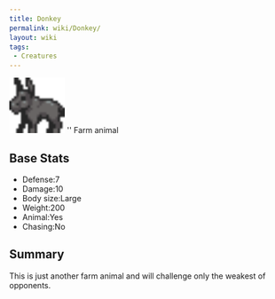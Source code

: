 ```yaml
---
title: Donkey
permalink: wiki/Donkey/
layout: wiki
tags:
 - Creatures
---
```


<img src="donkey.png" title="fig:donkey.png" alt="donkey.png" width="100" />
'' Farm animal

Base Stats
----------

-   Defense:7
-   Damage:10
-   Body size:Large
-   Weight:200
-   Animal:Yes
-   Chasing:No

Summary
-------

This is just another farm animal and will challenge only the weakest of
opponents.
